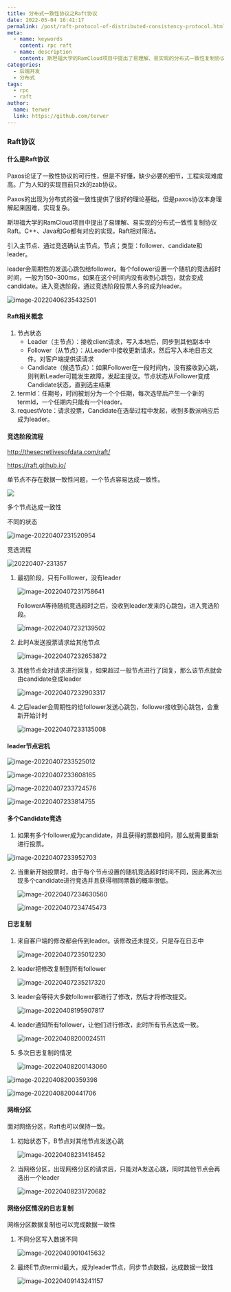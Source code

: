 ```yaml
---
title: 分布式一致性协议之Raft协议
date: 2022-05-04 16:41:17
permalink: /post/raft-protocol-of-distributed-consistency-protocol.html
meta:
  - name: keywords
    content: rpc raft
  - name: description
    content: 斯坦福大学的RamCloud项目中提出了易理解、易实现的分布式一致性复制协议Raft。C++、Java和Go都有对应的实现，Raft相对简洁。引入主节点、通过竞选确认主节点。节点；类型：follower、candidate和leader。
categories:
  - 后端开发
  - 分布式
tags:
  - rpc
  - raft
author: 
  name: terwer
  link: https://github.com/terwer
---
```


### Raft协议

#### 什么是Raft协议

Paxos论证了一致性协议的可行性，但是不好懂，缺少必要的细节，工程实现难度高。广为人知的实现目前只zk的zab协议。

Paxos的出现为分布式的强一致性提供了很好的理论基础，但是paxos协议本身理解起来困难，实现复杂。

斯坦福大学的RamCloud项目中提出了易理解、易实现的分布式一致性复制协议Raft。C++、Java和Go都有对应的实现，Raft相对简洁。

引入主节点、通过竞选确认主节点。节点；类型：follower、candidate和leader。

leader会周期性的发送心跳包给follower。每个follower设置一个随机的竞选超时时间，一般为150~300ms，如果在这个时间内没有收到心跳包，就会变成candidate。进入竞选阶段，通过竞选阶段投票人多的成为leader。

![image-20220406235432501](https://cdn.jsdelivr.net/gh/terwer/upload/img/image-20220406235432501.png)

#### Raft相关概念

1. 节点状态
   - Leader（主节点）：接收client请求，写入本地后，同步到其他副本中
   - Follower（从节点）：从Leader中接收更新请求，然后写入本地日志文件。对客户端提供读请求
   - Candidate（候选节点）：如果Follower在一段时间内，没有接收到心跳，则判断Leader可能发生故障，发起主提议。节点状态从Follower变成Candidate状态，直到选主结束
2. termId：任期号，时间被划分为一个个任期，每次选举后产生一个新的termId，一个任期内只能有一个leader。
3. requestVote：请求投票，Candidate在选举过程中发起，收到多数派响应后成为leader。

#### 竞选阶段流程

http://thesecretlivesofdata.com/raft/

https://raft.github.io/

单节点不存在数据一致性问题，一个节点容易达成一致性。

![](https://cdn.jsdelivr.net/gh/terwer/upload/img/20220407-230906.png)

多个节点达成一致性

不同的状态

![image-20220407231520954](https://cdn.jsdelivr.net/gh/terwer/upload/img/image-20220407231520954.png)

竞选流程

![20220407-231357](https://cdn.jsdelivr.net/gh/terwer/upload/img/20220407-231357.png)

1. 最初阶段，只有Folllower，没有leader

   ![image-20220407231758641](https://cdn.jsdelivr.net/gh/terwer/upload/img/image-20220407231758641.png)

   FollowerA等待随机竞选超时之后，没收到leader发来的心跳包，进入竞选阶段。

   ![image-20220407232139502](https://cdn.jsdelivr.net/gh/terwer/upload/img/image-20220407232139502.png)

2. 此时A发送投票请求给其他节点

   ![image-20220407232653872](https://cdn.jsdelivr.net/gh/terwer/upload/img/image-20220407232653872.png)

3. 其他节点会对请求进行回复，如果超过一般节点进行了回复，那么该节点就会由candidate变成leader

   ![image-20220407232903317](https://cdn.jsdelivr.net/gh/terwer/upload/img/image-20220407232903317.png)

4. 之后leader会周期性的给follower发送心跳包，follower接收到心跳包，会重新开始计时

   ![image-20220407233135008](https://cdn.jsdelivr.net/gh/terwer/upload/img/image-20220407233135008.png)

#### leader节点宕机

![image-20220407233525012](https://cdn.jsdelivr.net/gh/terwer/upload/img/image-20220407233525012.png)



![image-20220407233608165](https://cdn.jsdelivr.net/gh/terwer/upload/img/image-20220407233608165.png)



![image-20220407233724576](https://cdn.jsdelivr.net/gh/terwer/upload/img/image-20220407233724576.png)



![image-20220407233814755](https://cdn.jsdelivr.net/gh/terwer/upload/img/image-20220407233814755.png)

#### 多个Candidate竞选

1. 如果有多个follower成为candidate，并且获得的票数相同，那么就需要重新进行投票。

![image-20220407233952703](https://cdn.jsdelivr.net/gh/terwer/upload/img/image-20220407233952703.png)

2. 当重新开始投票时，由于每个节点设置的随机竞选超时时间不同，因此再次出现多个candidate进行竞选并且获得相同票数的概率很低。

   ![image-20220407234630560](https://cdn.jsdelivr.net/gh/terwer/upload/img/image-20220407234630560.png)

   ![image-20220407234745473](https://cdn.jsdelivr.net/gh/terwer/upload/img/image-20220407234745473.png)

#### 日志复制

1. 来自客户端的修改都会传到leader。该修改还未提交，只是存在日志中

   ![image-20220407235012230](https://cdn.jsdelivr.net/gh/terwer/upload/img/image-20220407235012230.png)

2. leader把修改复制到所有follower

   ![image-20220407235217320](https://cdn.jsdelivr.net/gh/terwer/upload/img/image-20220407235217320.png)

3. leader会等待大多数follower都进行了修改，然后才将修改提交。

   ![image-20220408195907817](https://cdn.jsdelivr.net/gh/terwer/upload/img/image-20220408195907817.png)

4. leader通知所有follower，让他们进行修改，此时所有节点达成一致。

   ![image-20220408200024511](https://cdn.jsdelivr.net/gh/terwer/upload/img/image-20220408200024511.png)

5. 多次日志复制的情况

   ![image-20220408200143060](https://cdn.jsdelivr.net/gh/terwer/upload/img/image-20220408200143060.png)

![image-20220408200359398](https://cdn.jsdelivr.net/gh/terwer/upload/img/image-20220408200359398.png)



![image-20220408200441706](https://cdn.jsdelivr.net/gh/terwer/upload/img/image-20220408200441706.png)

#### 网络分区

面对网络分区，Raft也可以保持一致。

1. 初始状态下，B节点对其他节点发送心跳

   ![image-20220408231418452](https://cdn.jsdelivr.net/gh/terwer/upload/img/image-20220408231418452.png)

2. 当网络分区，出现网络分区的请求后，只能对A发送心跳，同时其他节点会再选出一个leader

   ![image-20220408231720682](https://cdn.jsdelivr.net/gh/terwer/upload/img/image-20220408231720682.png)

#### 网络分区情况的日志复制

网络分区数据复制也可以完成数据一致性

1. 不同分区写入数据不同

   ![image-20220409010415632](https://cdn.jsdelivr.net/gh/terwer/upload/img/image-20220409010415632.png)



2. 最终E节点termid最大，成为leader节点，同步节点数据，达成数据一致性

   ![image-20220409143241157](https://cdn.jsdelivr.net/gh/terwer/upload/img/image-20220409143241157.png)
